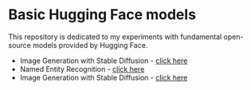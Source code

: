 # Basic Hugging Face models

This repository is dedicated to my experiments with fundamental open-source models provided by Hugging Face.

- Image Generation with Stable Diffusion - [click here](https://huggingface.co/spaces/souvikmaji22/image-generation-stable-diffusion)
- Named Entity Recognition - [click here](https://huggingface.co/spaces/souvikmaji22/named-entity-recognition)
- Image Generation with Stable Diffusion - [click here](https://huggingface.co/spaces/souvikmaji22/depth-estimation)
